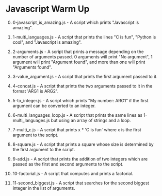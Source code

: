 # Javascript Warm Up

0. 0-javascript_is_amazing.js - A script which prints "Javascript is amazing".

1. 1-multi_languages.js - A script that prints the lines "C is fun", "Python is cool", and "Javascript is amazing".

2. 2-arguments.js - A script that prints a message depending on the number of arguments passed. 0 arguments will print "No argument", 1 argument will print "Argument found", and more than one will print "Arguments found".

3. 3-value_argument.js - A script that prints the first argument passed to it.

4. 4-concat.js - A script that prints the two arguments passed to it in the format 'ARG1 is ARG2'.

5. 5-to_integer.js - A script which prints "My number: ARG1" if the first argument can be converted to an integer.

6. 6-multi_languages_loop.js - A script that prints the same lines as 1-multi_languages.js but using an array of strings and a loop.

7. 7-multi_c.js - A script that prints x * 'C is fun' where x is the first argument to the script.

8. 8-square.js - A script that prints a square whose size is determined by the first argument to the script.

9. 9-add.js - A script that prints the addition of two integers which are passed as the first and second arguments to the script.

10. 10-factorial.js - A script that computes and prints a factorial.

11. 11-second_biggest.js - A script that searches for the second biggest integer in the list of arguments.
